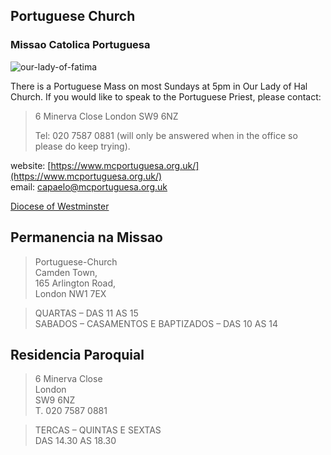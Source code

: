 ## Portuguese Church

### Missao Catolica Portuguesa

![our-lady-of-fatima](https://upload.wikimedia.org/wikipedia/commons/thumb/9/9c/Fatima_%283%29.jpg/271px-Fatima_%283%29.jpg)

There is a Portuguese Mass on most Sundays at 5pm in Our Lady of Hal Church. If you would like to speak to the Portuguese Priest, please contact:

> 6 Minerva Close
> London
> SW9 6NZ
>
> Tel: 020 7587 0881 (will only be answered when in the office so please do keep trying).

website: [https://www.mcportuguesa.org.uk/](https://www.mcportuguesa.org.uk/)  
email: <capaelo@mcportuguesa.org.uk>


[ Diocese of Westminster](https://parish.rcdow.org.uk/camdentown/portuguesechurch/)


## Permanencia na Missao

> Portuguese-Church  
> Camden Town,  
> 165 Arlington Road,  
> London NW1 7EX  

> QUARTAS – DAS 11 AS 15  
> SABADOS – CASAMENTOS E BAPTIZADOS – DAS 10 AS 14


## Residencia Paroquial

> 6 Minerva Close  
> London  
> SW9 6NZ  
> T. 020 7587 0881  

> TERCAS – QUINTAS E SEXTAS  
> DAS 14.30 AS 18.30

